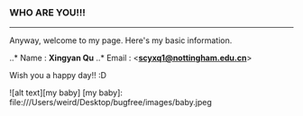 ### WHO ARE YOU!!!
-------------------

Anyway, welcome to my page. 
Here's my basic information.

..* Name : **Xingyan Qu**
..* Email : <**scyxq1@nottingham.edu.cn**>

Wish you a happy day!! :D

![alt text][my baby]
[my baby]: file:///Users/weird/Desktop/bugfree/images/baby.jpeg
